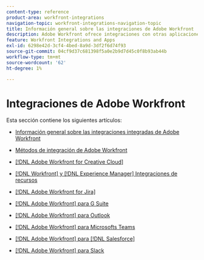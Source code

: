 ```yaml
---
content-type: reference
product-area: workfront-integrations
navigation-topic: workfront-integrations-navigation-topic
title: Información general sobre las integraciones de Adobe Workfront
description: Adobe Workfront ofrece integraciones con otras aplicaciones comunes, como la [!DNL Adobe Creative Cloud], [!DNL Salesforce], Jira y Slack. Este artículo vincula a la documentación de todas las integraciones que se ofrecen actualmente.
feature: Workfront Integrations and Apps
exl-id: 6298e42d-3cf4-4bed-8a9d-3df2f6d74f93
source-git-commit: 04cf9d37c681398f5a0e2b9d7d45c0f8b93ab44b
workflow-type: tm+mt
source-wordcount: '62'
ht-degree: 1%

---
```


# Integraciones de Adobe Workfront

Esta sección contiene los siguientes artículos:

* [Información general sobre las integraciones integradas de Adobe Workfront](../workfront-integrations-and-apps/built-in-integrations-non-admin.md)
* [Métodos de integración de Adobe Workfront](../workfront-integrations-and-apps/built-in-vs-api-vs-fusion.md)
* [[!DNL Adobe Workfront for Creative Cloud]](../workfront-integrations-and-apps/adobe-workfront-for-creative-cloud/wf-adobe-cc.md)
* [[!DNL Workfront] y [!DNL Experience Manager] Integraciones de recursos](../documents/workfront-and-experience-manager-integrations/wf-experience-manager-integrations.md)

* [[!DNL Adobe Workfront for Jira]](../workfront-integrations-and-apps/use-workfront-with-jira/workfront-for-jira.md)
* [[!DNL Adobe Workfront] para G Suite](../workfront-integrations-and-apps/workfront-for-g-suite/workfront-for-gsuite.md)
* [[!DNL Adobe Workfront] para Outlook](../workfront-integrations-and-apps/using-workfront-with-outlook/workfront-for-outlook.md)
* [[!DNL Adobe Workfront] para Microsofts Teams](../workfront-integrations-and-apps/using-workfront-with-microsoft-teams/use-workfront-with-ms-teams.md)
* [[!DNL Adobe Workfront] para [!DNL Salesforce]](../workfront-integrations-and-apps/using-workfront-with-salesforce/workfront-for-salesforce.md)
* [[!DNL Adobe Workfront] para Slack](../workfront-integrations-and-apps/using-workfront-with-slack/use-workfront-for-slack.md)

